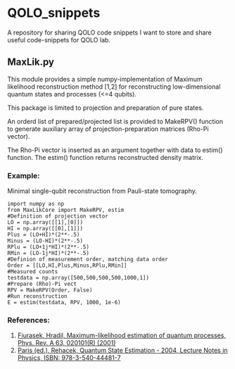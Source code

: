 # QOLO_snippets
A repository for sharing QOLO code snippets
I want to store and share useful code-snippets for QOLO lab.

## MaxLik.py
This module provides a simple numpy-implementation of Maximum likelihood reconstruction
method [1,2] for reconstructing low-dimensional quantum states and processes (<=4 qubits).

This package is limited to projection and preparation of pure states.

An orderd list of prepared/projected list is provided to MakeRPV() function to
generate auxiliary array of projection-preparation matrices (Rho-Pi vector). 

The Rho-Pi vector is inserted as an argument together with data to estim() function.
The estim() function returns reconstructed density matrix.

### Example:
Minimal single-qubit reconstruction from Pauli-state tomography.
```
import numpy as np
from MaxLikCore import MakeRPV, estim
#Definition of projection vector
LO = np.array([[1],[0]])
HI = np.array([[0],[1]])
Plus = (LO+HI)*(2**-.5)
Minus = (LO-HI)*(2**-.5)
RPlu = (LO+1j*HI)*(2**-.5)
RMin = (LO-1j*HI)*(2**-.5)
#Definion of measurement order, matching data order
Order = [[LO,HI,Plus,Minus,RPlu,RMin]]
#Measured counts
testdata = np.array([500,500,500,500,1000,1])
#Prepare (Rho)-Pi vect
RPV = MakeRPV(Order, False)
#Run reconstruction
E = estim(testdata, RPV, 1000, 1e-6)
```
        
### References:
1. [Fiurasek, Hradil, Maximum-likelihood estimation of quantum processes, Phys. Rev. A 63, 020101(R) (2001)](https://journals.aps.org/pra/abstract/10.1103/PhysRevA.63.020101)
2. [Paris (ed.), Rehacek, Quantum State Estimation - 2004, Lecture Notes in Physics, ISBN: 978-3-540-44481-7](https://doi.org/10.1007/b98673)
